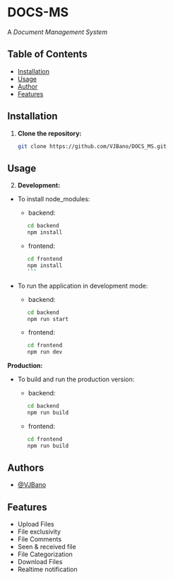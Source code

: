 
# DOCS-MS

A *Document Management System* 

## Table of Contents

- [Installation](#installation)
- [Usage](#usage)
- [Author](#authors)
- [Features](#features)

## Installation

1. **Clone the repository:**

   ```bash
   git clone https://github.com/VJBano/DOCS_MS.git


## Usage

2. **Development:**

* To install node_modules:

   * backend:
   ```bash
      cd backend
      npm install
   ```

  * frontend: 

   ```bash
      cd frontend
      npm install
      ```
* To run the application in development mode:

    * backend:
   ```bash
      cd backend
      npm run start
   ```

  * frontend: 

   ```bash
      cd frontend
      npm run dev
   ```

**Production:**

* To build and run the production version:

   * backend:
   ```bash
      cd backend
      npm run build
   ```

  * frontend: 

   ```bash
      cd frontend
      npm run build
   ```
   
## Authors

- [@VJBano](https://github.com/VJBano)


## Features

- Upload Files
- File exclusivity
- File Comments
- Seen & received file
- File Categorization
- Download Files
- Realtime notification